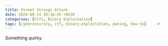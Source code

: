 ```yaml
---
title: Format Strings Attack
date: 2024-08-14 10:16:45 +0530
categories: [Ctfs, Binary Exploitation]
tags: [cybersecurity, ctf, binary-exploitation, pwning, how-to]     # TAG names should always be lowercase
---
```


Something quirky.
